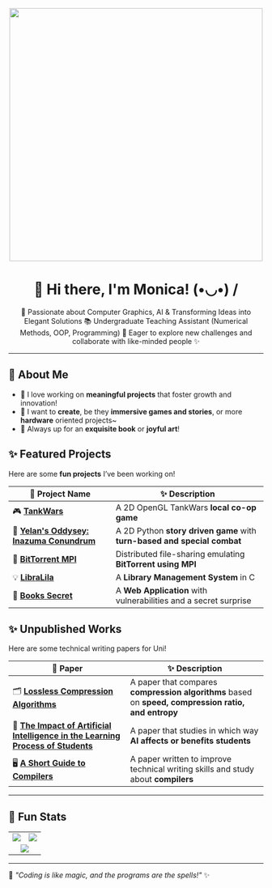<p align="center">
  <img src="https://i.pinimg.com/736x/3b/1c/d3/3b1cd3cede863dc3e517a7425e9e599a.jpg" width="500"/>
</p>
<h1 align="center">🌸 Hi there, I'm Monica! (•◡•) / </h1>

<p align="center">
  🚀 Passionate about Computer Graphics, AI & Transforming Ideas into Elegant Solutions
  📚 Undergraduate Teaching Assistant (Numerical Methods, OOP, Programming)  
  🎯 Eager to explore new challenges and collaborate with like-minded people ✨  
</p>

---

## 💖 About Me
- 🌟 I love working on **meaningful projects** that foster growth and innovation!  
- 🐧 I want to **create**, be they **immersive games and stories**, or more **hardware** oriented projects~
- 🍵 Always up for an **exquisite book** or **joyful art**! 

## ✨ Featured Projects  
Here are some **fun projects** I’ve been working on!

| 🌟 **Project Name** | ✨ **Description** |
|--------------------|----------------|
| 🎮 **[TankWars](https://github.com/monica-raluca/Computer-Graphics/tree/main/Tank%20Wars)** | A 2D OpenGL TankWars **local co-op game** |
| 🚀 **[Yelan's Oddysey: Inazuma Conundrum](https://github.com/monica-raluca/Yelan-s-Oddysey--Inazuma-Conundrum)** | A 2D Python **story driven game** with **turn-based and special combat** |
| 📡 **[BitTorrent MPI](https://github.com/monica-raluca/Parallel-and-Distributed-Algorithms/tree/main/BitTorrent)** | Distributed file-sharing emulating **BitTorrent using MPI** |
| 💡 **[LibraLila](https://github.com/monica-raluca/LibraLila)** | A **Library Management System** in C |
| 📖 **[Books Secret](https://github.com/monica-raluca/Applied-WEB-Application-Security-Course)** | A **Web Application** with vulnerabilities and a secret surprise |

## ✨ Unpublished Works 
Here are some technical writing papers for Uni!

| 🌟 **Paper** | ✨ **Description** |
|--------------------|----------------|
| 🗂️ **[Lossless Compression Algorithms](link)** | A paper that compares **compression algorithms** based on **speed, compression ratio, and entropy** |
| 🤖 **[The Impact of Artificial Intelligence in the Learning Process of Students](https://github.com/monica-raluca/The-Impact-of-Artificial-Intelligence-in-the-Learning-Process)** | A paper that studies in which way **AI affects or benefits students** |
| 🖥️ **[A Short Guide to Compilers](link)** | A paper written to improve technical writing skills and study about **compilers** |

---
## 🌸 Fun Stats  

<table align="center">
  <tr>
    <td align="center">
      <img src="https://github-readme-stats.vercel.app/api?username=monica-raluca&show_icons=true&theme=tokyonight"/>
    </td>
    <td align="center">
      <img src="https://github-readme-streak-stats.herokuapp.com/?user=monica-raluca&theme=tokyonight"/>
    </td>
  </tr>
  <tr>
    <td colspan="2" align="center">
      <img src="https://github-readme-stats.vercel.app/api/top-langs/?username=monica-raluca&layout=compact&theme=tokyonight"/>
    </td>
  </tr>
</table>

---

🎀 *"Coding is like magic, and the programs are the spells!"* ✨  
